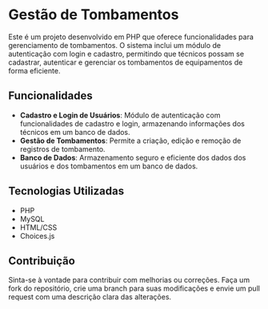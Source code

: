 # Gestão de Tombamentos

Este é um projeto desenvolvido em PHP que oferece funcionalidades para gerenciamento de tombamentos. O sistema inclui um módulo de autenticação com login e cadastro, permitindo que técnicos possam se cadastrar, autenticar e gerenciar os tombamentos de equipamentos de forma eficiente.

## Funcionalidades

- **Cadastro e Login de Usuários**: Módulo de autenticação com funcionalidades de cadastro e login, armazenando informações dos técnicos em um banco de dados.
- **Gestão de Tombamentos**: Permite a criação, edição e remoção de registros de tombamento.
- **Banco de Dados**: Armazenamento seguro e eficiente dos dados dos usuários e dos tombamentos em um banco de dados.

## Tecnologias Utilizadas

- PHP
- MySQL
- HTML/CSS
- Choices.js

## Contribuição

Sinta-se à vontade para contribuir com melhorias ou correções. Faça um fork do repositório, crie uma branch para suas modificações e envie um pull request com uma descrição clara das alterações.
